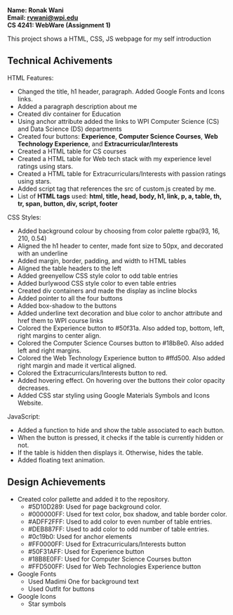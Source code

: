 **Name: Ronak Wani**  
**Email: rvwani@wpi.edu**  
**CS 4241: WebWare (Assignment 1)**

This project shows a HTML, CSS, JS webpage for my self introduction

## Technical Achivements

HTML Features: 

- Changed the title, h1 header, paragraph. Added Google Fonts and Icons links.
- Added a paragraph description about me
- Created div container for Education
- Using anchor attribute added the links to WPI Computer Science (CS) and Data Science (DS) departments
- Created four buttons: **Experience**, **Computer Science Courses**, **Web Technology Experience**, and **Extracurricular/Interests**
- Created a HTML table for CS courses
- Created a HTML table for Web tech stack with my experience level ratings using stars.
- Created a HTML table for Extracurriculars/Interests with passion ratings using stars.
- Added script tag that references the src of custom.js created by me.
- List of **HTML tags** used: **html, title, head, body, h1, link, p, a, table, th, tr, span, button, div, script, footer**

CSS Styles:  

- Added background colour by choosing from color palette rgba(93, 16, 210, 0.54)
- Aligned the h1 header to center, made font size to 50px, and decorated with an underline
- Added margin, border, padding, and width to HTML tables
- Aligned the table headers to the left
- Added greenyellow CSS style color to odd table entries
- Added burlywood CSS style color to even table entries
- Created div containers and made the display as incline blocks
- Added pointer to all the four buttons
- Added box-shadow to the buttons
- Added underline text decoration and blue color to anchor attribute and href them to WPI course links
- Colored the Experience button to #50f31a. Also added top, bottom, left, right margins to center align.
- Colored the Computer Science Courses button to #18b8e0. Also added left and right margins.
- Colored the Web Technology Experience button to #ffd500. Also added right margin and made it vertical aligned.
- Colored the Extracurriculars/Interests button to red.
- Added hovering effect. On hovering over the buttons their color opacity decreases.
- Added CSS star styling using Google Materials Symbols and Icons Website.

JavaScript:

- Added a function to hide and show the table associated to each button.
- When the button is pressed, it checks if the table is currently hidden or not.
- If the table is hidden then displays it. Otherwise, hides the table.
- Added floating text animation.

## Design Achievements

- Created color pallette and added it to the repository.
  - #5D10D289: Used for page background color.
  - #000000FF: Used for text color, box shadow, and table border color.
  - #ADFF2FFF: Used to add color to even number of table entries.
  - #DEB887FF: Used to add color to odd number of table entries.
  - #0c19b0: Used for anchor elements
  - #FF0000FF: Used for Extracurriculars/Interests button
  - #50F31AFF: Used for Experience button
  - #18B8E0FF: Used for Computer Science Courses button
  - #FFD500FF: Used for Web Technologies Experience button
- Google Fonts
  - Used Madimi One for background text
  - Used Outfit for buttons
- Google Icons
  - Star symbols